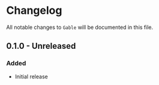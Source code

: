 # Changelog

All notable changes to `Gable` will be documented in this file.

## 0.1.0 - Unreleased

### Added
- Initial release
